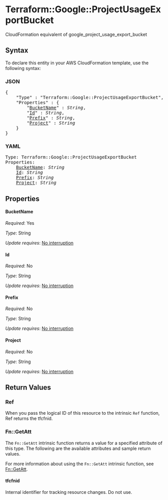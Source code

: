 # Terraform::Google::ProjectUsageExportBucket

CloudFormation equivalent of google_project_usage_export_bucket

## Syntax

To declare this entity in your AWS CloudFormation template, use the following syntax:

### JSON

<pre>
{
    "Type" : "Terraform::Google::ProjectUsageExportBucket",
    "Properties" : {
        "<a href="#bucketname" title="BucketName">BucketName</a>" : <i>String</i>,
        "<a href="#id" title="Id">Id</a>" : <i>String</i>,
        "<a href="#prefix" title="Prefix">Prefix</a>" : <i>String</i>,
        "<a href="#project" title="Project">Project</a>" : <i>String</i>
    }
}
</pre>

### YAML

<pre>
Type: Terraform::Google::ProjectUsageExportBucket
Properties:
    <a href="#bucketname" title="BucketName">BucketName</a>: <i>String</i>
    <a href="#id" title="Id">Id</a>: <i>String</i>
    <a href="#prefix" title="Prefix">Prefix</a>: <i>String</i>
    <a href="#project" title="Project">Project</a>: <i>String</i>
</pre>

## Properties

#### BucketName

_Required_: Yes

_Type_: String

_Update requires_: [No interruption](https://docs.aws.amazon.com/AWSCloudFormation/latest/UserGuide/using-cfn-updating-stacks-update-behaviors.html#update-no-interrupt)

#### Id

_Required_: No

_Type_: String

_Update requires_: [No interruption](https://docs.aws.amazon.com/AWSCloudFormation/latest/UserGuide/using-cfn-updating-stacks-update-behaviors.html#update-no-interrupt)

#### Prefix

_Required_: No

_Type_: String

_Update requires_: [No interruption](https://docs.aws.amazon.com/AWSCloudFormation/latest/UserGuide/using-cfn-updating-stacks-update-behaviors.html#update-no-interrupt)

#### Project

_Required_: No

_Type_: String

_Update requires_: [No interruption](https://docs.aws.amazon.com/AWSCloudFormation/latest/UserGuide/using-cfn-updating-stacks-update-behaviors.html#update-no-interrupt)

## Return Values

### Ref

When you pass the logical ID of this resource to the intrinsic `Ref` function, Ref returns the tfcfnid.

### Fn::GetAtt

The `Fn::GetAtt` intrinsic function returns a value for a specified attribute of this type. The following are the available attributes and sample return values.

For more information about using the `Fn::GetAtt` intrinsic function, see [Fn::GetAtt](https://docs.aws.amazon.com/AWSCloudFormation/latest/UserGuide/intrinsic-function-reference-getatt.html).

#### tfcfnid

Internal identifier for tracking resource changes. Do not use.

